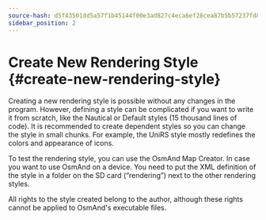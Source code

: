 ```yaml
---
source-hash: d5f43501dd5a57f1b45144f00e3ad827c4eca6ef28cea87b5b57237fd810cbe5
sidebar_position: 2
---
```


# Create New Rendering Style {#create-new-rendering-style}

Creating a new rendering style is possible without any changes in the program. However, defining a style can be complicated if you want to write it from scratch, like the Nautical or Default styles (15 thousand lines of code). It is recommended to create dependent styles so you can change the style in small chunks. For example, the UniRS style mostly redefines the colors and appearance of icons.

To test the rendering style, you can use the OsmAnd Map Creator. In case you want to use OsmAnd on a device. You need to put the XML definition of the style in a folder on the SD card (“rendering”) next to the other rendering styles.

All rights to the style created belong to the author, although these rights cannot be applied to OsmAnd's executable files.